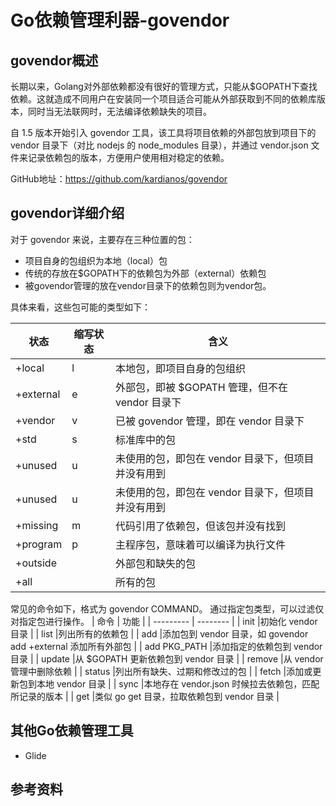# Go依赖管理利器-govendor
## govendor概述
长期以来，Golang对外部依赖都没有很好的管理方式，只能从$GOPATH下查找依赖。这就造成不同用户在安装同一个项目适合可能从外部获取到不同的依赖库版本，同时当无法联网时，无法编译依赖缺失的项目。

自 1.5 版本开始引入 govendor 工具，该工具将项目依赖的外部包放到项目下的 vendor 目录下（对比 nodejs 的 node_modules 目录），并通过 vendor.json 文件来记录依赖包的版本，方便用户使用相对稳定的依赖。

GitHub地址：https://github.com/kardianos/govendor
## govendor详细介绍
对于 govendor 来说，主要存在三种位置的包：
- 项目自身的包组织为本地（local）包
- 传统的存放在$GOPATH下的依赖包为外部（external）依赖包
- 被govendor管理的放在vendor目录下的依赖包则为vendor包。

具体来看，这些包可能的类型如下：

| 状态      | 缩写状态 | 含义                                               |
| --------- | -------- | -------------------------------------------------- |
| +local    | l        | 本地包，即项目自身的包组织                         |
| +external | e        | 外部包，即被 $GOPATH 管理，但不在 vendor 目录下    |
| +vendor   | v        | 已被 govendor 管理，即在 vendor 目录下             |
| +std      | s        | 标准库中的包                                       |
| +unused   | u        | 未使用的包，即包在 vendor 目录下，但项目并没有用到 |
| +unused   | u        | 未使用的包，即包在 vendor 目录下，但项目并没有用到 |
| +missing  | m        | 代码引用了依赖包，但该包并没有找到                 |
| +program  | p        | 主程序包，意味着可以编译为执行文件                 |
| +outside  |          | 外部包和缺失的包                                  |
| +all      |          | 所有的包                                          |


常见的命令如下，格式为 govendor COMMAND。
通过指定包类型，可以过滤仅对指定包进行操作。
| 命令      | 功能 |
| --------- | -------- |
| init			|初始化 vendor 目录                                             |
| list			|列出所有的依赖包                                               |
| add			|添加包到 vendor 目录，如 govendor add +external 添加所有外部包 |
| add PKG_PATH	|添加指定的依赖包到 vendor 目录                                 |
| update			|从 $GOPATH 更新依赖包到 vendor 目录                            |
| remove			|从 vendor 管理中删除依赖                                       |
| status			|列出所有缺失、过期和修改过的包                                 |
| fetch			|添加或更新包到本地 vendor 目录                                 |
| sync			|本地存在 vendor.json 时候拉去依赖包，匹配所记录的版本          |
| get			|类似 go get 目录，拉取依赖包到 vendor 目录                     |

## 其他Go依赖管理工具
- Glide
## 参考资料
